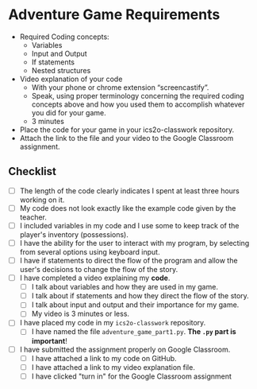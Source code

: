 # Adventure Game Requirements
- Required Coding concepts:
    - Variables
    - Input and Output
    - If statements
    - Nested structures
- Video explanation of your code
    - With your phone or chrome extension “screencastify”.
    - Speak, using proper terminology concerning the required coding concepts above and how you used them to accomplish whatever you did for your game.
    - 3 minutes
- Place the code for your game in your ics2o-classwork repository.
- Attach the link to the file and your video to the Google Classroom assignment.

## Checklist
- [ ] The length of the code clearly indicates I spent at least three hours working on it.
- [ ] My code does not look exactly like the example code given by the teacher.
- [ ] I included variables in my code and I use some to keep track of the player's inventory (possessions).
- [ ] I have the ability for the user to interact with my program, by selecting from several options using keyboard input.
- [ ] I have if statements to direct the flow of the program and allow the user's decisions to change the flow of the story.
- [ ] I have completed a video explaining my **code**.
    - [ ] I talk about variables and how they are used in my game.
    - [ ] I talk about if statements and how they direct the flow of the story.
    - [ ] I talk about input and output and their importance for my game.
    - [ ] My video is 3 minutes or less.
- [ ] I have placed my code in my `ics2o-classwork` repository.
    - [ ] I have named the file `adventure_game_part1.py`. **The `.py` part is important**!
- [ ] I have submitted the assignment properly on Google Classroom.
    - [ ] I have attached a link to my code on GitHub.
    - [ ] I have attached a link to my video explanation file.
    - [ ] I have clicked "turn in" for the Google Classroom assignment

